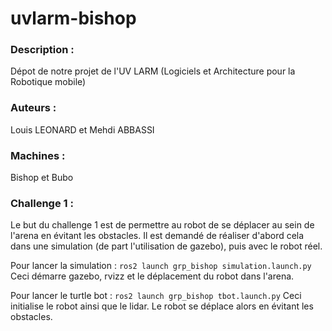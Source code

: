 # uvlarm-bishop

### Description :
Dépot de notre projet de l'UV LARM (Logiciels et Architecture pour la Robotique mobile)

### Auteurs :
Louis LEONARD et Mehdi ABBASSI

### Machines : 
Bishop et Bubo

### Challenge 1 :
Le but du challenge 1 est de permettre au robot de se déplacer au sein de l'arena en évitant les obstacles. Il est demandé de réaliser d'abord cela dans une simulation (de part l'utilisation de gazebo), puis avec le robot réel.

Pour lancer la simulation :
`ros2 launch grp_bishop simulation.launch.py`
Ceci démarre gazebo, rvizz et le déplacement du robot dans l'arena.

Pour lancer le turtle bot :
`ros2 launch grp_bishop tbot.launch.py`
Ceci initialise le robot ainsi que le lidar. Le robot se déplace alors en évitant les obstacles.
